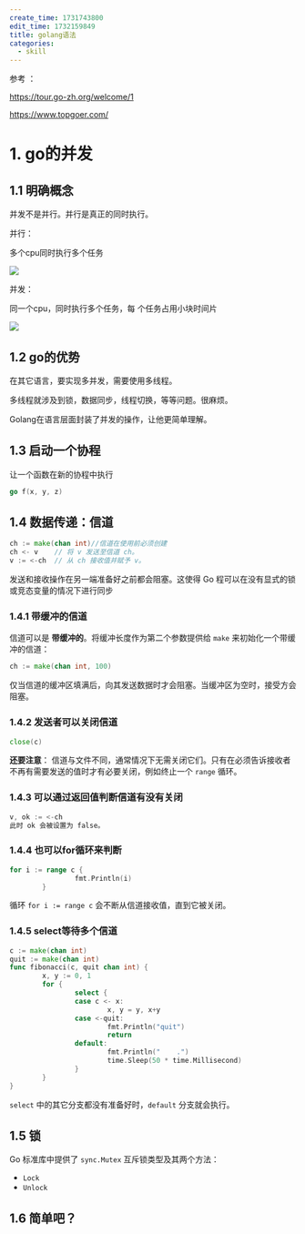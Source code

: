 ```yaml
---
create_time: 1731743800
edit_time: 1732159849
title: golang语法
categories:
  - skill
---
```



参考 ：

https://tour.go-zh.org/welcome/1

https://www.topgoer.com/

# 1. go的并发

## 1.1 明确概念

并发不是并行。并行是真正的同时执行。 

并行：

多个cpu同时执行多个任务

<img src="/assets/Ne1SbgWqMoPjFJxdm8jczeANn3f.png" src-width="401" class="markdown-img m-auto" src-height="214" align="center"/>

并发：

同一个cpu，同时执行多个任务，每 个任务占用小块时间片

<img src="/assets/U69pbbbeiol1JtxhJ5BcTCRhncg.png" src-width="365" class="markdown-img m-auto" src-height="213" align="center"/>

## 1.2 go的优势

在其它语言，要实现多并发，需要使用多线程。

多线程就涉及到锁，数据同步，线程切换，等等问题。很麻烦。

Golang在语言层面封装了并发的操作，让他更简单理解。

## 1.3 启动一个协程

让一个函数在新的协程中执行

```go
go f(x, y, z)
```

## 1.4 数据传递：信道

```go
ch := make(chan int)//信道在使用前必须创建
ch <- v    // 将 v 发送至信道 ch。
v := <-ch  // 从 ch 接收值并赋予 v。
```

发送和接收操作在另一端准备好之前都会阻塞。这使得 Go 程可以在没有显式的锁或竞态变量的情况下进行同步

### 1.4.1 带缓冲的信道

信道可以是  **带缓冲的**。将缓冲长度作为第二个参数提供给 `make` 来初始化一个带缓冲的信道：

```go
ch := make(chan int, 100)
```

仅当信道的缓冲区填满后，向其发送数据时才会阻塞。当缓冲区为空时，接受方会阻塞。

### 1.4.2 发送者可以关闭信道

```go
close(c)
```

 **还要注意**： 信道与文件不同，通常情况下无需关闭它们。只有在必须告诉接收者不再有需要发送的值时才有必要关闭，例如终止一个 `range` 循环。

### 1.4.3 可以通过返回值判断信道有没有关闭

```go
v, ok := <-ch
此时 ok 会被设置为 false。
```

### 1.4.4 也可以for循环来判断

```go
for i := range c {
                fmt.Println(i)
        }
```

循环 `for i := range c` 会不断从信道接收值，直到它被关闭。

### 1.4.5 select等待多个信道

```go
c := make(chan int)
quit := make(chan int)
func fibonacci(c, quit chan int) {
        x, y := 0, 1
        for {
                select {
                case c <- x:
                        x, y = y, x+y
                case <-quit:
                        fmt.Println("quit")
                        return
                default: 
                        fmt.Println("    .")
                        time.Sleep(50 * time.Millisecond)
                }
        }
}
```

 `select` 中的其它分支都没有准备好时，`default` 分支就会执行。

## 1.5 锁

Go 标准库中提供了 `sync.Mutex` 互斥锁类型及其两个方法：

- `Lock`
- `Unlock`

## 1.6  **简单吧？**

